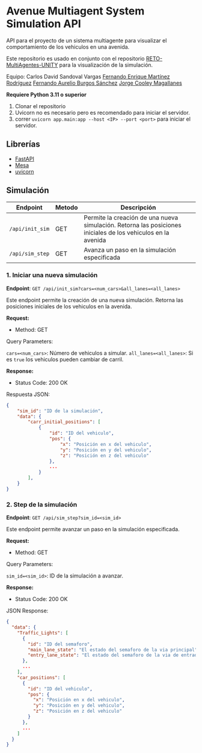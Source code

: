# Avenue Multiagent System Simulation API
 API para el proyecto de un sistema multiagente para visualizar el comportamiento de los vehiculos en una avenida.

Este repositorio es usado en conjunto con el repositorio [RETO-MultiAgentes-UNITY](https://github.com/JCooleyM/RETO-MultiAgentes-UNITY) para la visualización de la simulación.

Equipo:
Carlos David Sandoval Vargas
[Fernando Enrique Martínez Rodríguez](https://github.com/FernandoMartinez03)
[Fernando Aurelio Burgos Sánchez](https://github.com/FernandoBurgos)
[Jorge Cooley Magallanes](https://github.com/JCooleyM)

**Requiere Python 3.11 o superior**

1. Clonar el repositorio
2. Uvicorn no es necesario pero es recomendado para iniciar el servidor.
3. correr `uvicorn app.main:app --host <IP> --port <port>` para iniciar el servidor.

## Librerías
- [FastAPI](https://fastapi.tiangolo.com/)
- [Mesa](https://mesa.readthedocs.io/en/stable/)
- [uvicorn](https://www.uvicorn.org/)

## Simulación

| Endpoint                | Metodo | Descripción                                                |
|-------------------------|--------|------------------------------------------------------------|
| `/api/init_sim`         | GET    | Permite la creación de una nueva simulación. Retorna las posiciones iniciales de los vehiculos en la avenida                   |
| `/api/sim_step`         | GET    | Avanza un paso en la simulación especificada       |

### 1. Iniciar una nueva simulación

**Endpoint**: `GET /api/init_sim?cars=<num_cars>&all_lanes=<all_lanes>`

Este endpoint permite la creación de una nueva simulación. Retorna las posiciones iniciales de los vehiculos en la avenida.

**Request:**

- Method: GET

Query Parameters:

`cars=<num_cars>`: Número de vehiculos a simular.
`all_lanes=<all_lanes>`: Si es `true` los vehiculos pueden cambiar de carril.

**Response:**

- Status Code: 200 OK

Respuesta JSON:

```JSON
{
    "sim_id": "ID de la simulación",
    "data": {
        "carr_initial_positions": [
            {
                "id": "ID del vehiculo",
                "pos": {
                    "x": "Posición en x del vehiculo",
                    "y": "Posición en y del vehiculo",
                    "z": "Posición en z del vehiculo"
                },
                ...
            }
        ],
    }
}
```

### 2. Step de la simulación

**Endpoint**: `GET /api/sim_step?sim_id=<sim_id>`

Este endpoint permite avanzar un paso en la simulación especificada.

**Request:**

- Method: GET

Query Parameters:

`sim_id=<sim_id>`: ID de la simulación a avanzar.

**Response:**

- Status Code: 200 OK

JSON Response:

```JSON
{
  "data": {
    "Traffic_Lights": [
      {
        "id": "ID del semaforo",
        "main_lane_state": "El estado del semaforo de la via principal",
        "entry_lane_state": "El estado del semaforo de la via de entrada"
      },
      ...
    ],
    "car_positions": [
      {
        "id": "ID del vehiculo",
        "pos": {
          "x": "Posición en x del vehiculo",
          "y": "Posición en y del vehiculo",
          "z": "Posición en z del vehiculo"
        }
      },
      ...
    ]
  }
}
```
